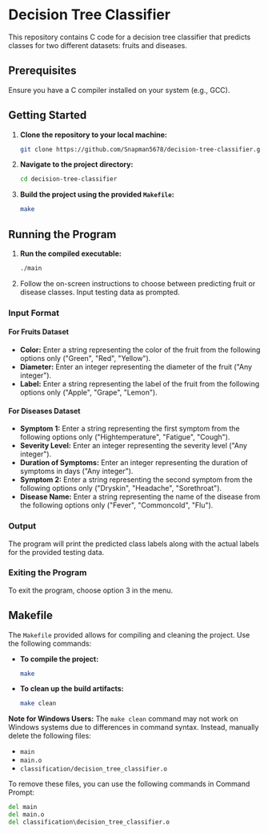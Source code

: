# Decision Tree Classifier

This repository contains C code for a decision tree classifier that predicts classes for two different datasets: fruits and diseases.

## Prerequisites

Ensure you have a C compiler installed on your system (e.g., GCC).

## Getting Started

1. **Clone the repository to your local machine:**

    ```bash
    git clone https://github.com/Snapman5678/decision-tree-classifier.git
    ```

2. **Navigate to the project directory:**

    ```bash
    cd decision-tree-classifier
    ```

3. **Build the project using the provided `Makefile`:**

    ```bash
    make
    ```

## Running the Program

1. **Run the compiled executable:**

    ```bash
    ./main
    ```

2. Follow the on-screen instructions to choose between predicting fruit or disease classes. Input testing data as prompted.

### Input Format

#### For Fruits Dataset

- **Color:** Enter a string representing the color of the fruit from the following options only ("Green", "Red", "Yellow").
- **Diameter:** Enter an integer representing the diameter of the fruit ("Any integer").
- **Label:** Enter a string representing the label of the fruit from the following options only ("Apple", "Grape", "Lemon").

#### For Diseases Dataset

- **Symptom 1:** Enter a string representing the first symptom from the following options only ("Hightemperature", "Fatigue", "Cough").
- **Severity Level:** Enter an integer representing the severity level ("Any integer").
- **Duration of Symptoms:** Enter an integer representing the duration of symptoms in days ("Any integer").
- **Symptom 2:** Enter a string representing the second symptom from the following options only ("Dryskin", "Headache", "Sorethroat").
- **Disease Name:** Enter a string representing the name of the disease from the following options only ("Fever", "Commoncold", "Flu").

### Output

The program will print the predicted class labels along with the actual labels for the provided testing data.

### Exiting the Program

To exit the program, choose option 3 in the menu.

## Makefile

The `Makefile` provided allows for compiling and cleaning the project. Use the following commands:

- **To compile the project:**

    ```bash
    make
    ```

- **To clean up the build artifacts:**

    ```bash
    make clean
    ```

**Note for Windows Users:**
The `make clean` command may not work on Windows systems due to differences in command syntax. Instead, manually delete the following files:

- `main`
- `main.o`
- `classification/decision_tree_classifier.o`

To remove these files, you can use the following commands in Command Prompt:

```cmd
del main
del main.o
del classification\decision_tree_classifier.o
